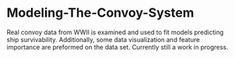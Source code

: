 # Modeling-The-Convoy-System
Real convoy data from WWII is examined and used to fit models predicting ship survivability. Additionally, some data visualization and feature importance are preformed on the data set. Currently still a work in progress.  
